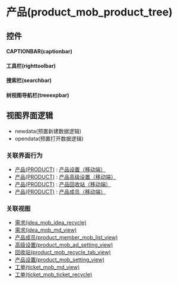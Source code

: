 # 产品(product_mob_product_tree)  <!-- {docsify-ignore-all} -->



## 控件
#### CAPTIONBAR(captionbar)
#### 工具栏(righttoolbar)
#### 搜索栏(searchbar)
#### 树视图导航栏(treeexpbar)

## 视图界面逻辑
  * newdata(预置新建数据逻辑)
  * opendata(预置打开数据逻辑)


### 关联界面行为
  * [产品(PRODUCT)](module/ProdMgmt/product) : [产品设置（移动端）](module/ProdMgmt/product#界面行为)
  * [产品(PRODUCT)](module/ProdMgmt/product) : [产品高级设置（移动端）](module/ProdMgmt/product#界面行为)
  * [产品(PRODUCT)](module/ProdMgmt/product) : [产品回收站（移动端）](module/ProdMgmt/product#界面行为)
  * [产品(PRODUCT)](module/ProdMgmt/product) : [产品成员（移动端）](module/ProdMgmt/product#界面行为)

### 关联视图
  * [需求(idea_mob_idea_recycle)](app/view/idea_mob_idea_recycle)
  * [需求(idea_mob_md_view)](app/view/idea_mob_md_view)
  * [产品成员(product_member_mob_list_view)](app/view/product_member_mob_list_view)
  * [高级设置(product_mob_ad_setting_view)](app/view/product_mob_ad_setting_view)
  * [回收站(product_mob_recycle_tab_view)](app/view/product_mob_recycle_tab_view)
  * [产品设置(product_mob_setting_view)](app/view/product_mob_setting_view)
  * [工单(ticket_mob_md_view)](app/view/ticket_mob_md_view)
  * [工单(ticket_mob_ticket_recycle)](app/view/ticket_mob_ticket_recycle)

<script>
 const { createApp } = Vue
  createApp({
    data() {
      return {

      }
    }
  }).use(ElementPlus).mount('#app')
</script>